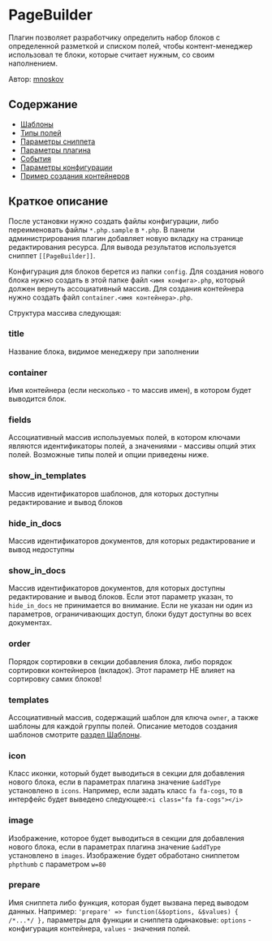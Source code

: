 # PageBuilder

Плагин позволяет разработчику определить набор блоков с определенной разметкой и списком полей, чтобы контент-менеджер использовал те блоки, которые считает нужным, со своим наполнением.

Автор: <a href="https://github.com/mnoskov/pagebuilder">mnoskov</a>

## Содержание

- [Шаблоны](./01_Шаблоны.md)
- [Типы полей](./02_Типы_полей.md)
- [Параметры сниппета](./03_Параметры_сниппета.md)
- [Параметры плагина](./04_Параметры_плагина.md)
- [События](./05_События.md)
- [Параметры конфигурации](./06_Примеры_конфигурации.md)
- [Пример создания контейнеров](./07_Пример_создания_контейнеров.md)

## Краткое описание

После установки нужно создать файлы конфигурации, либо переименовать файлы `*.php.sample` в `*.php`. В панели администрирования плагин добавляет новую вкладку на странице редактирования ресурса. Для вывода результатов используется сниппет `[[PageBuilder]]`.

Конфигурация для блоков берется из папки `config`. Для создания нового блока нужно создать в этой папке файл `<имя конфига>.php`, который должен вернуть ассоциативный массив. Для создания контейнера нужно создать файл `container.<имя контейнера>.php`.

Структура массива следующая:

### title

Название блока, видимое менеджеру при заполнении

### container

Имя контейнера (если несколько - то массив имен), в котором будет выводится блок.

### fields

Ассоциативный массив используемых полей, в котором ключами являются идентификаторы полей, а значениями - массивы опций этих полей. Возможные типы полей и опции приведены ниже.

### show_in_templates

Массив идентификаторов шаблонов, для которых доступны редактирование и вывод блоков

### hide_in_docs

Массив идентификаторов документов, для которых редактирование и вывод недоступны

### show_in_docs

Массив идентификаторов документов, для которых доступны редактирование и вывод блоков. Если этот параметр указан, то `hide_in_docs` не принимается во внимание. Если не указан ни один из параметров, ограничивающих доступ, блоки будут доступны во всех документах.

### order

Порядок сортировки в секции добавления блока, либо порядок сортировки контейнеров (вкладок). Этот параметр НЕ влияет на сортировку самих блоков!

### templates

Ассоциативный массив, содержащий шаблон для ключа `owner`, а также шаблоны для каждой группы полей. Описание методов создания шаблонов смотрите [раздел Шаблоны](./01_Шаблоны.md).

### icon

Класс иконки, который будет выводиться в секции для добавления нового блока, если в параметрах плагина значение `&addType` установлено в `icons`. Например, если задать класс `fa fa-cogs`, то в интерфейс будет выведено следующее:`<i class="fa fa-cogs"></i>`

### image

Изображение, которое будет выводиться в секции для добавления нового блока, если в параметрах плагина значение `&addType` установлено в `images`. Изображение будет обработано сниппетом `phpthumb` с параметром `w=80`

### prepare

Имя сниппета либо функция, которая будет вызвана перед выводом данных. Например: `'prepare' => function(&$options, &$values) { /*...*/ },` параметры для функции и сниппета одинаковые: `options` - конфигурация контейнера, `values` - значения полей.
